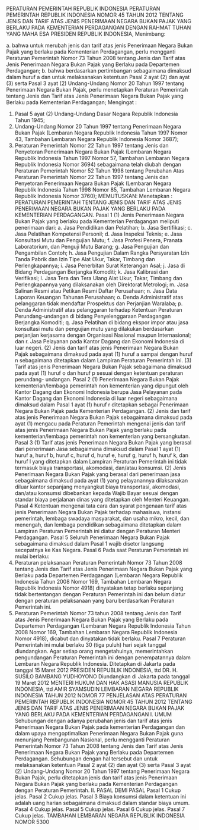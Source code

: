  PERATURAN PEMERINTAH REPUBLIK INDONESIA PERATURAN PEMERINTAH REPUBLIK INDONESIA NOMOR 45 TAHUN 2012 TENTANG JENIS DAN TARIF ATAS JENIS PENERIMAAN NEGARA BUKAN PAJAK YANG BERLAKU PADA KEMENTERIAN PERDAGANGAN
DENGAN RAHMAT TUHAN YANG MAHA ESA PRESIDEN REPUBLIK INDONESIA,
Menimbang:

a. bahwa untuk merubah jenis dan tarif atas jenis Penerimaan Negara Bukan Pajak yang berlaku pada Kementerian Perdagangan, perlu mengganti Peraturan Pemerintah Nomor 73 Tahun 2008 tentang Jenis dan Tarif atas Jenis Penerimaan Negara Bukan Pajak yang Berlaku pada Departemen Perdagangan;
b. bahwa berdasarkan pertimbangan sebagaimana dimaksud dalam huruf a dan untuk melaksanakan ketentuan Pasal 2 ayat (2) dan ayat (3) serta Pasal 3 ayat (2) Undang-Undang Nomor 20 Tahun 1997 tentang Penerimaan Negara Bukan Pajak, perlu menetapkan Peraturan Pemerintah tentang Jenis dan Tarif atas Jenis Penerimaan Negara Bukan Pajak yang Berlaku pada Kementerian Perdagangan;
Mengingat :

1. Pasal 5 ayat (2) Undang-Undang Dasar Negara Republik Indonesia Tahun 1945;
2. Undang-Undang Nomor 20 Tahun 1997 tentang Penerimaan Negara Bukan Pajak (Lembaran Negara Republik Indonesia Tahun 1997 Nomor 43, Tambahan Lembaran Negara Republik Indonesia Nomor 3687);
3. Peraturan Pemerintah Nomor 22 Tahun 1997 tentang Jenis dan Penyetoran Penerimaan Negara Bukan Pajak (Lembaran Negara Republik Indonesia Tahun 1997 Nomor 57, Tambahan Lembaran Negara Republik Indonesia Nomor 3694) sebagaimana telah diubah dengan Peraturan Pemerintah Nomor 52 Tahun 1998 tentang Perubahan Atas Peraturan Pemerintah Nomor 22 Tahun 1997 tentang Jenis dan Penyetoran Penerimaan Negara Bukan Pajak (Lembaran Negara Republik Indonesia Tahun 1998 Nomor 85, Tambahan Lembaran Negara Republik Indonesia Nomor 3760);
MEMUTUSKAN:
 Menetapkan : PERATURAN PEMERINTAH TENTANG JENIS DAN TARIF ATAS JENIS PENERIMAAN NEGARA BUKAN PAJAK YANG BERLAKU PADA KEMENTERIAN PERDAGANGAN.
Pasal 1
(1) Jenis Penerimaan Negara Bukan Pajak yang berlaku pada Kementerian Perdagangan meliputi penerimaan dari:
a. Jasa Pendidikan dan Pelatihan;
b. Jasa Sertifikasi;
c. Jasa Pelatihan Kompetensi Personil;
d. Jasa Inspeksi Teknis;
e. Jasa Konsultasi Mutu dan Pengujian Mutu;
f. Jasa Profesi Penera, Pranata Laboratorium, dan Penguji Mutu Barang;
g. Jasa Pengujian dan Pengambilan Contoh;
h. Jasa Pengujian Dalam Rangka Persyaratan Izin Tanda Pabrik dan Izin Tipe Alat Ukur, Takar, Timbang dan Perlengkapannya;
i. Jasa Penerbitan Surat Keterangan Asal;
j. Jasa di Bidang Perdagangan Berjangka Komoditi;
k. Jasa Kalibrasi dan Verifikasi;
l. Jasa Tera dan Tera Ulang Alat Ukur, Takar, Timbang dan Perlengkapannya yang dilaksanakan oleh Direktorat Metrologi;
m. Jasa Salinan Resmi atau Petikan Resmi Daftar Perusahaan;
n. Jasa Data Laporan Keuangan Tahunan Perusahaan;
o. Denda Administratif atas pelanggaran tidak mendaftar Prospektus dan Perjanjian Waralaba;
p. Denda Administratif atas pelanggaran terhadap Ketentuan Peraturan Perundang-undangan di bidang Penyelenggaraan Perdagangan Berjangka Komoditi;
q. Jasa Pelatihan di bidang ekspor impor atau jasa konsultasi mutu dan pengujian mutu yang dilakukan berdasarkan perjanjian kerjasama dengan Organisasi Nasional maupun Internasional; dan
r. Jasa Pelayanan pada Kantor Dagang dan Ekonomi Indonesia di luar negeri.
(2) Jenis dan tarif atas jenis Penerimaan Negara Bukan Pajak sebagaimana dimaksud pada ayat (1) huruf a sampai dengan huruf n sebagaimana ditetapkan dalam Lampiran Peraturan Pemerintah ini.
(3) Tarif atas jenis Penerimaan Negara Bukan Pajak sebagaimana dimaksud pada ayat (1) huruf o dan huruf p sesuai dengan ketentuan peraturan perundang- undangan.
Pasal 2
(1) Penerimaan Negara Bukan Pajak kementerian/lembaga pemerintah non kementerian yang dipungut oleh Kantor Dagang dan Ekonomi Indonesia berupa Jasa Pelayanan pada Kantor Dagang dan Ekonomi Indonesia di luar negeri sebagaimana dimaksud dalam Pasal 1 ayat (1) huruf r ditetapkan sebagai Penerimaan Negara Bukan Pajak pada Kementerian Perdagangan.
(2) Jenis dan tarif atas jenis Penerimaan Negara Bukan Pajak sebagaimana dimaksud pada ayat (1) mengacu pada Peraturan Pemerintah mengenai jenis dan tarif atas jenis Penerimaan Negara Bukan Pajak yang berlaku pada kementerian/lembaga pemerintah non kementerian yang bersangkutan.
Pasal 3
(1) Tarif atas jenis Penerimaan Negara Bukan Pajak yang berasal dari penerimaan Jasa sebagaimana dimaksud dalam Pasal 1 ayat (1) huruf a, huruf b, huruf c, huruf d, huruf e, huruf g, huruf h, huruf k, dan huruf l yang ditetapkan dalam Lampiran Peraturan Pemerintah ini tidak termasuk biaya transportasi, akomodasi, dan/atau konsumsi.
(2) Jenis Penerimaan Negara Bukan Pajak yang berasal dari penerimaan jasa sebagaimana dimaksud pada ayat (1) yang pelayanannya dilaksanakan diluar kantor sepanjang menyangkut biaya transportasi, akomodasi, dan/atau konsumsi dibebankan kepada Wajib Bayar sesuai dengan standar biaya perjalanan dinas yang ditetapkan oleh Menteri Keuangan.
Pasal 4
Ketentuan mengenai tata cara dan syarat pengenaan tarif atas jenis Penerimaan Negara Bukan Pajak terhadap mahasiswa, instansi pemerintah, lembaga swadaya masyarakat, dan usaha mikro, kecil, dan menengah, dan lembaga pendidikan sebagaimana ditetapkan dalam Lampiran Peraturan Pemerintah ini diatur dengan Peraturan Menteri Perdagangan.
Pasal 5
Seluruh Penerimaan Negara Bukan Pajak sebagaimana dimaksud dalam Pasal 1 wajib disetor langsung secepatnya ke Kas Negara.
Pasal 6
Pada saat Peraturan Pemerintah ini mulai berlaku:
1. Peraturan pelaksanaan Peraturan Pemerintah Nomor 73 Tahun 2008 tentang Jenis dan Tarif atas Jenis Penerimaan Negara Bukan Pajak yang Berlaku pada Departemen Perdagangan (Lembaran Negara Republik Indonesia Tahun 2008 Nomor 169, Tambahan Lembaran Negara Republik Indonesia Nomor 4918) dinyatakan tetap berlaku sepanjang tidak bertentangan dengan Peraturan Pemerintah ini dan belum diatur dengan peraturan pelaksanaan yang baru berdasarkan Peraturan Pemerintah ini.
2. Peraturan Pemerintah Nomor 73 tahun 2008 tentang Jenis dan Tarif atas Jenis Penerimaan Negara Bukan Pajak yang Berlaku pada Departemen Perdagangan (Lembaran Negara Republik Indonesia Tahun 2008 Nomor 169, Tambahan Lembaran Negara Republik Indonesia Nomor 4918), dicabut dan dinyatakan tidak berlaku.
Pasal 7
Peraturan Pemerintah ini mulai berlaku 30 (tiga puluh) hari sejak tanggal diundangkan.
Agar setiap orang mengetahuinya, memerintahkan pengundangan Peraturan Pemerintah ini dengan penempatannya dalam Lembaran Negara Republik Indonesia. Ditetapkan di Jakarta pada tanggal 15 Maret 2012 PRESIDEN REPUBLIK INDONESIA, ttd DR. H. SUSILO BAMBANG YUDHOYONO Diundangkan di Jakarta pada tanggal 19 Maret 2012 MENTERI HUKUM DAN HAK ASASI MANUSIA REPUBLIK INDONESIA, ttd AMIR SYAMSUDIN LEMBARAN NEGARA REPUBLIK INDONESIA TAHUN 2012 NOMOR 77 PENJELASAN ATAS PERATURAN PEMERINTAH REPUBLIK INDONESIA NOMOR 45 TAHUN 2012 TENTANG JENIS DAN TARIF ATAS JENIS PENERIMAAN NEGARA BUKAN PAJAK YANG BERLAKU PADA KEMENTERIAN PERDAGANGAN I. UMUM Sehubungan dengan adanya perubahan jenis dan tarif atas jenis Penerimaan Negara Bukan Pajak pada kementerian Perdagangan dan dalam upaya mengoptimalkan Penerimaan Negara Bukan Pajak guna menunjang Pembangunan Nasional, perlu mengganti Peraturan Pemerintah Nomor 73 Tahun 2008 tentang Jenis dan Tarif atas Jenis Penerimaan Negara Bukan Pajak yang Berlaku pada Departemen Perdagangan. Sehubungan dengan hal tersebut dan untuk melaksanakan ketentuan Pasal 2 ayat (2) dan ayat (3) serta Pasal 3 ayat (2) Undang-Undang Nomor 20 Tahun 1997 tentang Penerimaan Negara Bukan Pajak, perlu ditetapkan jenis dan tarif atas jenis Penerimaan Negara Bukan Pajak yang berlaku pada Kementerian Perdagangan dengan Peraturan Pemerintah. II. PASAL DEMI PASAL
Pasal 1
Cukup jelas. Pasal 2 Cukup jelas. Pasal 3 Biaya konsumsi dalam ketentuan ini adalah uang harian sebagaimana dimaksud dalam standar biaya umum. Pasal 4 Cukup jelas. Pasal 5 Cukup jelas.
Pasal 6
Cukup jelas. Pasal 7 Cukup jelas. TAMBAHAN LEMBARAN NEGARA REPUBLIK INDONESIA NOMOR 5300